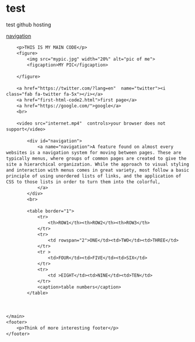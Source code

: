 # test
test github hosting
<!DOCTYPE html>
<html lang="en">
<head>
	<meta charset="UTF-8">
	<title>My first page</title>
	<script src="https://kit.fontawesome.com/72c69f4442.js" crossorigin="anonymous"></script>
</head>
<body>
	<main>
		<a href="index.html#navigation">navigation</a>

		<p>THIS IS MY MAIN CODE</p>
		<figure>
			<img src="mypic.jpg" width="20%" alt="pic of me">
			<figcaption>MY PIC</figcaption>
			
		</figure>

		<a href="https://twitter.com/?lang=en"  name="twitter"><i class="fab fa-twitter fa-5x"></i></a>
		<a href="first-html-code2.html">first page</a>
		<a href="https://google.com/">google</a>
		<br>

		<video src="internet.mp4"  controls>your browser does not support</video>
		
			<div id="navigation">
				<a name="navigation">A feature found on almost every websites is a navigation system for moving between pages. These are typically menus, where groups of common pages are created to give the site a hierarchical organization. While the approach to visual styling and interaction with menus comes in great variety, most follow a basic principle of using unordered lists of links, and the application of CSS to those lists in order to turn them into the colorful, 
				</a>
			</div>
			<br>

			<table border="1">
				<tr>
					<th>ROW1</th><th>ROW2</th><th>ROW3</th>
				</tr>
				<tr>
					<td rowspan="2">ONE</td><td>TWO</td><td>THREE</td>
				</tr>
				<tr >
					<td>FOUR</td><td>FIVE</td><td>SIX</td>
				</tr>
				<tr>
					<td >EIGHT</td><td>NINE</td><td>TEN</td>
				</tr>
				<caption>table numbers</caption>
			</table>



	</main>
	<footer>
		<p>Think of more interesting footer</p>
	</footer>

	
</body>
</html>

